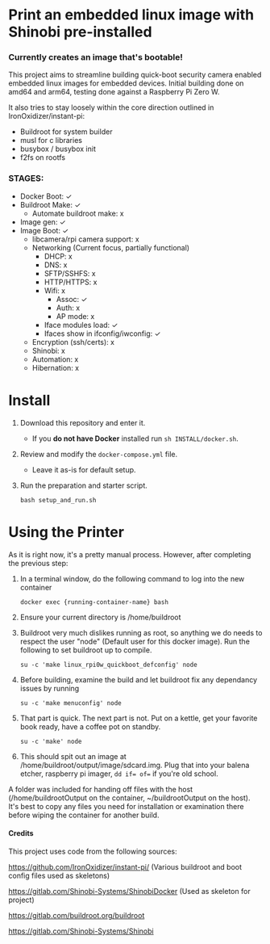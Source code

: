 # Print an embedded linux image with Shinobi pre-installed
### Currently creates an image that's bootable! 

This project aims to streamline building quick-boot security camera enabled embedded linux images for embedded devices. Initial building done on amd64 and arm64, testing done against a Raspberry Pi Zero W. 

It also tries to stay loosely within the core direction outlined in IronOxidizer/instant-pi:
- Buildroot for system builder
- musl for c libraries
- busybox / busybox init
- f2fs on rootfs

### STAGES:

- Docker Boot: ✓
- Buildroot Make: ✓
   - Automate buildroot make: x
- Image gen: ✓
- Image Boot: ✓
    - libcamera/rpi camera support: x 
    - Networking (Current focus, partially functional)
        - DHCP: x
        - DNS: x
        - SFTP/SSHFS: x
        - HTTP/HTTPS: x
        - Wifi: x
             - Assoc: ✓
             - Auth: x
             - AP mode: x
        - Iface modules load: ✓
        - Ifaces show in ifconfig/iwconfig: ✓
    - Encryption (ssh/certs): x
    - Shinobi: x
    - Automation: x
    - Hibernation: x

# Install

1. Download this repository and enter it.

    - If you **do not have Docker** installed run `sh INSTALL/docker.sh`.

3. Review and modify the `docker-compose.yml` file. 

    - Leave it as-is for default setup.

4. Run the preparation and starter script.
    ```
    bash setup_and_run.sh
    ```

# Using the Printer

As it is right now, it's a pretty manual process. However, after completing the previous step:

   1. In a terminal window, do the following command to log into the new container
      ```
      docker exec {running-container-name} bash
      ```
   2. Ensure your current directory is /home/buildroot

   3. Buildroot very much dislikes running as root, so anything we do needs to respect the user "node" (Default user for this docker image). Run the following to set buildroot up to compile.
      ```
      su -c 'make linux_rpi0w_quickboot_defconfig' node
        ```
   4. Before building, examine the build and let buildroot fix any dependancy issues by running
      ```
      su -c 'make menuconfig' node
      ```
      
   5. That part is quick. The next part is not. Put on a kettle, get your favorite book ready, have a coffee pot on standby.
      ```
      su -c 'make' node
      ```

   6. This should spit out an image at /home/buildroot/output/image/sdcard.img. Plug that into your balena etcher, raspberry pi imager, `dd if= of=` if you're old school.

A folder was included for handing off files with the host (/home/buildrootOutput on the container, ~/buildrootOutput on the host). It's best to copy any files you need for installation or examination there before wiping the container for another build. 


#### Credits

This project uses code from the following sources: 

https://github.com/IronOxidizer/instant-pi/ (Various buildroot and boot config files used as skeletons)

https://gitlab.com/Shinobi-Systems/ShinobiDocker (Used as skeleton for project)

https://gitlab.com/buildroot.org/buildroot 

https://gitlab.com/Shinobi-Systems/Shinobi 

